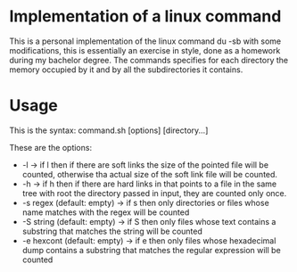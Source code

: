 # Implementation of a linux command
This is a personal implementation of the linux command du -sb with some modifications, this is essentially an exercise in style, done as a homework during my bachelor degree.
The commands specifies for each directory the memory occupied by it and by all the subdirectories it contains.


# Usage
This is the syntax:
command.sh [options] [directory...]


These are the options:
- -l -> if l then if there are soft links the size of the pointed file will be counted, otherwise tha actual size of the soft link file will be counted.
- -h -> if h then if there are hard links in that points to a file in the same tree with root the directory passed in input, they are counted only once.   
- -s regex (default: empty) -> if s then only directories or files whose name matches with the regex will be counted
- -S string (default: empty) -> if S then only files whose text contains a substring that matches the string will be counted
- -e hexcont (default: empty) -> if e then only files whose hexadecimal dump contains a substring that matches the regular expression will be counted

